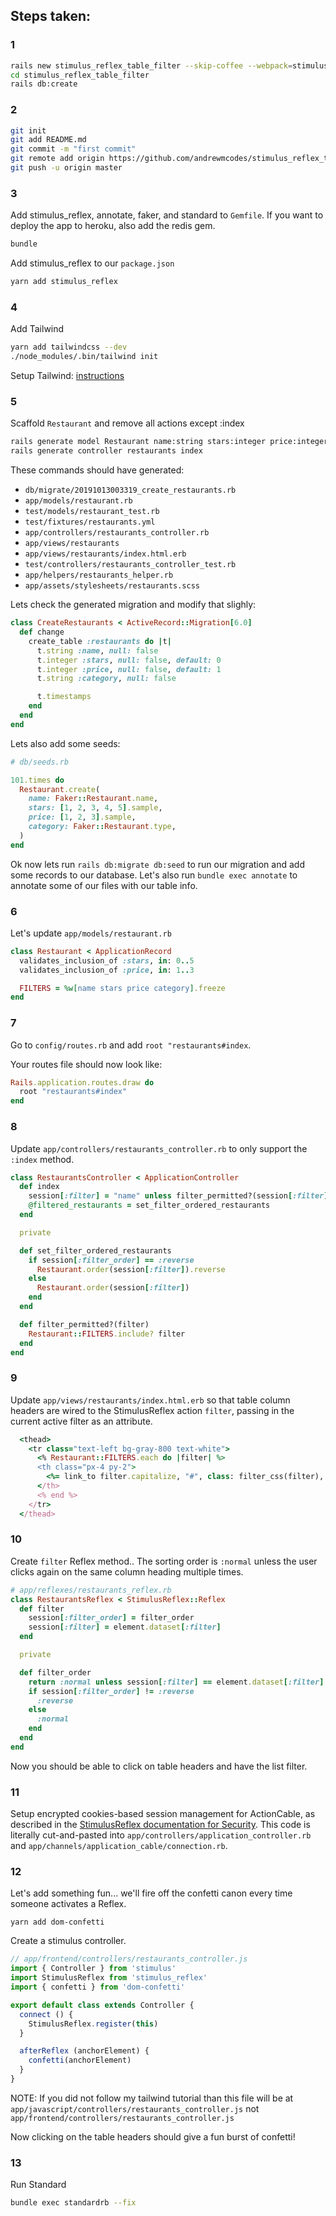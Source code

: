 
## Steps taken:

### 1

```sh
rails new stimulus_reflex_table_filter --skip-coffee --webpack=stimulus -d postgresql
cd stimulus_reflex_table_filter
rails db:create
```

### 2

```sh
git init
git add README.md
git commit -m "first commit"
git remote add origin https://github.com/andrewmcodes/stimulus_reflex_table_filter.git
git push -u origin master
```

### 3

Add stimulus_reflex, annotate, faker, and standard to `Gemfile`. If you want to deploy the app to heroku, also add the redis gem.

```sh
bundle
```

Add stimulus_reflex to our `package.json`

```sh
yarn add stimulus_reflex
```

### 4

Add Tailwind

```sh
yarn add tailwindcss --dev
./node_modules/.bin/tailwind init
```

Setup Tailwind: [instructions](https://dev.to/andrewmcodes/use-tailwind-css-1-0-in-your-rails-app-4pm4)


### 5

Scaffold `Restaurant` and remove all actions except :index

```sh
rails generate model Restaurant name:string stars:integer price:integer category:string
rails generate controller restaurants index
```

These commands should have generated:
- `db/migrate/20191013003319_create_restaurants.rb`
- `app/models/restaurant.rb`
- `test/models/restaurant_test.rb`
- `test/fixtures/restaurants.yml`
- `app/controllers/restaurants_controller.rb`
- `app/views/restaurants`
- `app/views/restaurants/index.html.erb`
- `test/controllers/restaurants_controller_test.rb`
- `app/helpers/restaurants_helper.rb`
- `app/assets/stylesheets/restaurants.scss`

Lets check the generated migration and modify that slighly:

```rb
class CreateRestaurants < ActiveRecord::Migration[6.0]
  def change
    create_table :restaurants do |t|
      t.string :name, null: false
      t.integer :stars, null: false, default: 0
      t.integer :price, null: false, default: 1
      t.string :category, null: false

      t.timestamps
    end
  end
end
```

Lets also add some seeds:

```rb
# db/seeds.rb

101.times do
  Restaurant.create(
    name: Faker::Restaurant.name,
    stars: [1, 2, 3, 4, 5].sample,
    price: [1, 2, 3].sample,
    category: Faker::Restaurant.type,
  )
end
```

Ok now lets run `rails db:migrate db:seed` to run our migration and add some records to our database. Let's also run `bundle exec annotate` to annotate some of our files with our table info.

### 6

Let's update `app/models/restaurant.rb`

```rb
class Restaurant < ApplicationRecord
  validates_inclusion_of :stars, in: 0..5
  validates_inclusion_of :price, in: 1..3

  FILTERS = %w[name stars price category].freeze
end
```

### 7

Go to `config/routes.rb` and add `root "restaurants#index`.

Your routes file should now look like:

```rb
Rails.application.routes.draw do
  root "restaurants#index"
end
```

### 8

Update `app/controllers/restaurants_controller.rb` to only support the `:index` method.

```rb
class RestaurantsController < ApplicationController
  def index
    session[:filter] = "name" unless filter_permitted?(session[:filter])
    @filtered_restaurants = set_filter_ordered_restaurants
  end

  private

  def set_filter_ordered_restaurants
    if session[:filter_order] == :reverse
      Restaurant.order(session[:filter]).reverse
    else
      Restaurant.order(session[:filter])
    end
  end

  def filter_permitted?(filter)
    Restaurant::FILTERS.include? filter
  end
end
```

### 9

Update `app/views/restaurants/index.html.erb` so that table column headers are wired to the StimulusReflex action `filter`, passing in the current active filter as an attribute.

```rb
  <thead>
    <tr class="text-left bg-gray-800 text-white">
      <% Restaurant::FILTERS.each do |filter| %>
      <th class="px-4 py-2">
        <%= link_to filter.capitalize, "#", class: filter_css(filter), data: { reflex: "click->RestaurantsReflex#filter", room: session.id, filter: filter } %>
      </th>
      <% end %>
    </tr>
  </thead>
```

### 10

Create `filter` Reflex method.. The sorting order is `:normal` unless the user clicks again on the same column heading multiple times.

```rb
# app/reflexes/restaurants_reflex.rb
class RestaurantsReflex < StimulusReflex::Reflex
  def filter
    session[:filter_order] = filter_order
    session[:filter] = element.dataset[:filter]
  end

  private

  def filter_order
    return :normal unless session[:filter] == element.dataset[:filter]
    if session[:filter_order] != :reverse
      :reverse
    else
      :normal
    end
  end
end
```

Now you should be able to click on table headers and have the list filter.

### 11

Setup encrypted cookies-based session management for ActionCable, as described in the [StimulusReflex documentation for Security](https://docs.stimulusreflex.com/security). This code is literally cut-and-pasted into `app/controllers/application_controller.rb` and `app/channels/application_cable/connection.rb`.

### 12

Let's add something fun... we'll fire off the confetti canon every time someone activates a Reflex.

`yarn add dom-confetti`

Create a stimulus controller.

```js
// app/frontend/controllers/restaurants_controller.js
import { Controller } from 'stimulus'
import StimulusReflex from 'stimulus_reflex'
import { confetti } from 'dom-confetti'

export default class extends Controller {
  connect () {
    StimulusReflex.register(this)
  }

  afterReflex (anchorElement) {
    confetti(anchorElement)
  }
}
```

NOTE: If you did not follow my tailwind tutorial than this file will be at `app/javascript/controllers/restaurants_controller.js` not `app/frontend/controllers/restaurants_controller.js`

Now clicking on the table headers should give a fun burst of confetti!

### 13

Run Standard

```sh
bundle exec standardrb --fix
```

